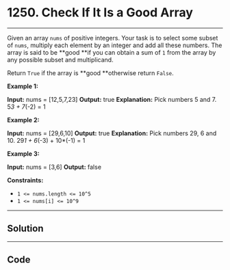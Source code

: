 # 1250. Check If It Is a Good Array

---

Given an array `nums` of positive integers. Your task is to select some subset of `nums`, multiply each element by an integer and add all these numbers. The array is said to be **good  **if you can obtain a sum of `1` from the array by any possible subset and multiplicand.

Return `True` if the array is **good  **otherwise return `False`.

 

**Example 1:**


**Input:** nums = [12,5,7,23]
**Output:** true
**Explanation:** Pick numbers 5 and 7.
5*3 + 7*(-2) = 1


**Example 2:**


**Input:** nums = [29,6,10]
**Output:** true
**Explanation:** Pick numbers 29, 6 and 10.
29*1 + 6*(-3) + 10*(-1) = 1


**Example 3:**


**Input:** nums = [3,6]
**Output:** false


 

**Constraints:**

  * `1 <= nums.length <= 10^5`
  * `1 <= nums[i] <= 10^9`

---

## Solution



---

## Code
```python


```